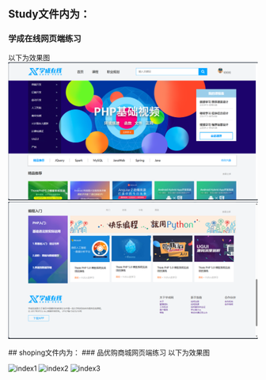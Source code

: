 ## Study文件内为：
### 学成在线网页端练习

以下为效果图
![image](pic-1.png)
![image](pic-2.png)
<p></p>
<p></p>
<p></p>
## shoping文件内为：
### 品优购商城网页端练习
以下为效果图

![index1](https://github.com/WuDreamer/mycollege/assets/162408159/7edacaf3-b80c-4d9d-8560-8c8b7c33664f)
![index2](https://github.com/WuDreamer/mycollege/assets/162408159/5f05a400-8557-42ec-a3a3-e47d627628eb)
![index3](https://github.com/WuDreamer/mycollege/assets/162408159/3cb11748-ca30-419b-b80c-377b139829ba)
